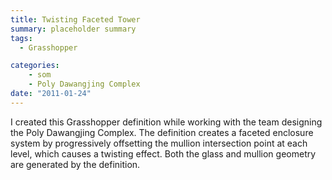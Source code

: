```yaml
---
title: Twisting Faceted Tower
summary: placeholder summary
tags:
  - Grasshopper

categories:
    - som
    - Poly Dawangjing Complex
date: "2011-01-24"
---
```


I created this Grasshopper definition while working with the team designing the Poly Dawangjing Complex. The definition creates a faceted enclosure system by progressively offsetting the mullion intersection point at each level, which causes a twisting effect. Both the glass and mullion geometry are generated by the definition.

